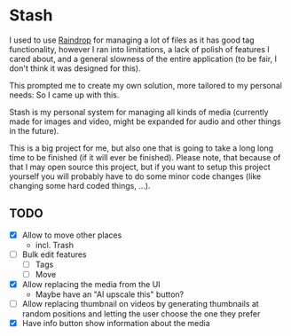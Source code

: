 # Stash

I used to use [Raindrop](raindrop.io) for managing a lot of files as it has good tag functionality, however I ran into limitations, a lack of polish of features I cared about, and a general slowness of the entire application (to be fair, I don't think it was designed for this).

This prompted me to create my own solution, more tailored to my personal needs: So I came up with this.

Stash is my personal system for managing all kinds of media (currently made for images and video, might be expanded for audio and other things in the future).

This is a big project for me, but also one that is going to take a long long time to be finished (if it will ever be finished). Please note, that because of that I may open source this project, but if you want to setup this project yourself you will probably have to do some minor code changes (like changing some hard coded things, ...).

## TODO

- [x] Allow to move other places
  - incl. Trash
- [ ] Bulk edit features
  - [ ] Tags
  - [ ] Move
- [x] Allow replacing the media from the UI
  - Maybe have an "AI upscale this" button?
- [ ] Allow replacing thumbnail on videos by generating thumbnails at random positions and letting the user choose the one they prefer
- [x] Have info button show information about the media